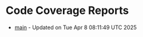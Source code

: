 # Code Coverage Reports
- [main](branches/main/index.html) - Updated on Tue Apr  8 08:11:49 UTC 2025
